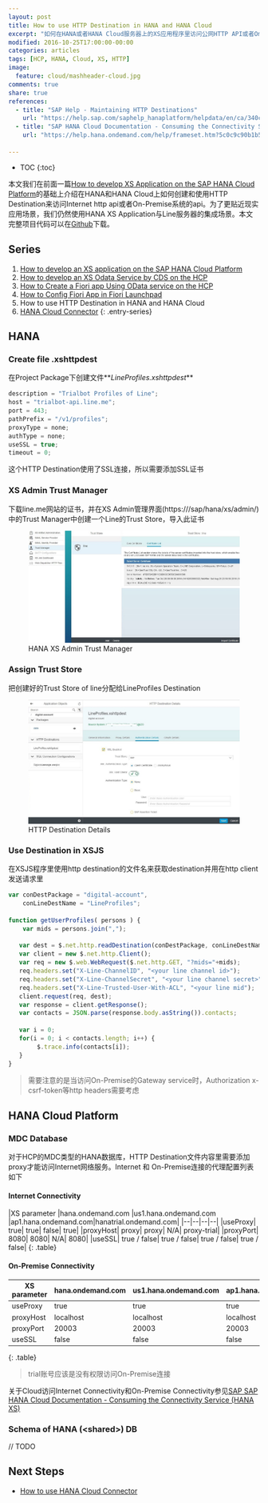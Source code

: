 ```yaml
---
layout: post
title: How to use HTTP Destination in HANA and HANA Cloud
excerpt: "如何在HANA或者HANA Cloud服务器上的XS应用程序里访问公网HTTP API或者On-Premise的API，本文介绍通过XS application里创建HTTP Destination来实现"
modified: 2016-10-25T17:00:00-00:00
categories: articles
tags: [HCP, HANA, Cloud, XS, HTTP]
image:
  feature: cloud/mashheader-cloud.jpg
comments: true
share: true
references:
  - title: "SAP Help - Maintaining HTTP Destinations"
    url: "https://help.sap.com/saphelp_hanaplatform/helpdata/en/ca/340c09551c40b7837e773b9d051821/content.htm"
  - title: "SAP HANA Cloud Documentation - Consuming the Connectivity Service (HANA XS)"
    url: "https://help.hana.ondemand.com/help/frameset.htm?5c0c9c90b1b546bcba8de180f14f0722.html"

---
```


* TOC
{:toc}

本文我们在前面一篇[How to develop XS Application on the SAP HANA Cloud Platform][3]的基础上介绍在HANA和HANA Cloud上如何创建和使用HTTP Destination来访问Internet http api或者On-Premise系统的api。为了更贴近现实应用场景，我们仍然使用HANA XS Application与Line服务器的集成场景。本文完整项目代码可以在[Github][2]下载。

## Series

1. [How to develop an XS application on the SAP HANA Cloud Platform](/articles/how-to-develop-xs-application-on-hcp/)
2. [How to develop an XS Odata Service by CDS on the HCP](/articles/how-to-develop-xs-odata-by-cds-on-hcp/)
3. [How to Create a Fiori app Using OData service on the HCP](/articles/how-to-develop-ui5-app-using-odata-on-hcp/)
4. [How to Config Fiori App in Fiori Launchpad](/articles/how-to-config-fiori-app-in-launchpad/)
5. How to use HTTP Destination in HANA and HANA Cloud
6. [HANA Cloud Connector](/articles/hana-cloud-connector/)
{: .entry-series}

## HANA

### Create file .xshttpdest

在Project Package下创建文件**_LineProfiles.xshttpdest_**

```javascript
description = "Trialbot Profiles of Line";
host = "trialbot-api.line.me";
port = 443;
pathPrefix = "/v1/profiles";
proxyType = none;
authType = none;
useSSL = true;
timeout = 0;
```

这个HTTP Destination使用了SSL连接，所以需要添加SSL证书

### XS Admin Trust Manager

下载line.me网站的证书，并在XS Admin管理界面(https://<your-hana-host>/sap/hana/xs/admin/)中的Trust Manager中创建一个Line的Trust Store，导入此证书

<figure class="center">
	<img src="/images/cloud/hana/hana-trust-manager.jpg" alt="HANA XS Admin Trust Manager">
	<figcaption>HANA XS Admin Trust Manager</figcaption>
</figure>

### Assign Trust Store

把创建好的Trust Store of line分配给LineProfiles Destination

<figure class="center">
	<img src="/images/cloud/hana/http-destination-details.jpg" alt="HANA XS Admin HTTP Destination Details">
	<figcaption>HTTP Destination Details</figcaption>
</figure>

### Use Destination in XSJS

在XSJS程序里使用http destination的文件名来获取destination并用在http client发送请求里

```javascript
var conDestPackage = "digital-account",
    conLineDestName = "LineProfiles";

function getUserProfiles( persons ) {
	var mids = persons.join(",");

   var dest = $.net.http.readDestination(conDestPackage, conLineDestName);
   var client = new $.net.http.Client();
   var req = new $.web.WebRequest($.net.http.GET, "?mids="+mids);
   req.headers.set("X-Line-ChannelID", "<your line channel id>");
   req.headers.set("X-Line-ChannelSecret", "<your line channel secret>");
   req.headers.set("X-Line-Trusted-User-With-ACL", "<your line mid");
   client.request(req, dest);
   var response = client.getResponse();  
   var contacts = JSON.parse(response.body.asString()).contacts;

   var i = 0;
   for(i = 0; i < contacts.length; i++) {
	    $.trace.info(contacts[i]);
   }
}
```

> 需要注意的是当访问On-Premise的Gateway service时，Authorization x-csrf-token等http headers需要考虑

## HANA Cloud Platform

### MDC Database

对于HCP的MDC类型的HANA数据库，HTTP Destination文件内容里需要添加proxy才能访问Internet网络服务。Internet 和 On-Premise连接的代理配置列表如下

#### Internet Connectivity

|XS parameter |hana.ondemand.com |us1.hana.ondemand.com |ap1.hana.ondemand.com|hanatrial.ondemand.com|
|--|--|--|--|
|useProxy|	true|	true|	false| true|
|proxyHost|	proxy|	proxy|	N/A| proxy-trial|
|proxyPort|	8080|	8080|	N/A| 8080|
|useSSL|	true / false|	true / false|	true / false| true / false|
{: .table}

#### On-Premise Connectivity

|XS parameter |hana.ondemand.com |us1.hana.ondemand.com |ap1.hana.ondemand.com|hanatrial.ondemand.com|
|--|--|--|--|--|
|useProxy	|true		|true		|true		|	|
|proxyHost	|localhost	|localhost	|localhost	|	|
|proxyPort	|20003		|20003		|20003		|	|
|useSSL		|false		|false		|false		|	|
{: .table}


> trial账号应该是没有权限访问On-Premise连接

关于Cloud访问Internet Connectivity和On-Premise Connectivity参见[SAP SAP HANA Cloud Documentation - Consuming the Connectivity Service (HANA XS)][4]

### Schema of HANA (\<shared\>) DB

// TODO

## Next Steps

* [How to use HANA Cloud Connector][5]

[1]:https://account.hanatrial.ondemand.com/cockpit
[2]:https://github.com/anypossiblew/hcp-digital-account/tree/xs-dest
[3]:/articles/how-to-develop-xs-application-on-hcp/
[4]:https://help.hana.ondemand.com/help/frameset.htm?5c0c9c90b1b546bcba8de180f14f0722.html
[5]:/articles/hana-cloud-connector/
